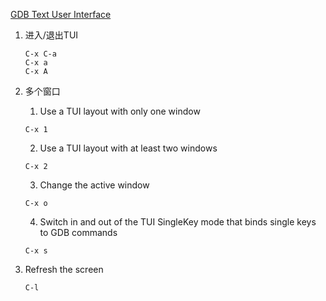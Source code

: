 [GDB Text User Interface](https://sourceware.org/gdb/onlinedocs/gdb/TUI.html)

1. 进入/退出TUI
   ```
   C-x C-a
   C-x a
   C-x A
   ```

2. 多个窗口
   1. Use a TUI layout with only one window
   ```
   C-x 1
   ```
   2. Use a TUI layout with at least two windows
   ```
   C-x 2
   ```
   3. Change the active window
   ```
   C-x o
   ```
   4. Switch in and out of the TUI SingleKey mode that binds single keys to GDB commands
   ```
   C-x s
   ```

3. Refresh the screen
   ```
   C-l
   ```
   
